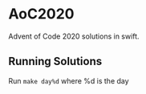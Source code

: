 # AoC2020
Advent of Code 2020 solutions in swift.

## Running Solutions
Run
```make day%d```
where %d is the day
